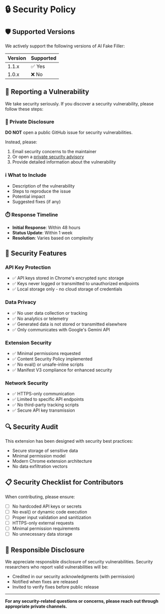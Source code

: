 # 🔒 Security Policy

## 🛡️ Supported Versions

We actively support the following versions of AI Fake Filler:

| Version | Supported          |
| ------- | ------------------ |
| 1.1.x   | ✅ Yes             |
| 1.0.x   | ❌ No              |

## 🚨 Reporting a Vulnerability

We take security seriously. If you discover a security vulnerability, please follow these steps:

### 📧 Private Disclosure
**DO NOT** open a public GitHub issue for security vulnerabilities.

Instead, please:
1. Email security concerns to the maintainer
2. Or open a [private security advisory](https://github.com/salekmasudparvez1/ai-fake-filler/security/advisories/new)
3. Provide detailed information about the vulnerability

### ℹ️ What to Include
- Description of the vulnerability
- Steps to reproduce the issue
- Potential impact
- Suggested fixes (if any)

### ⏱️ Response Timeline
- **Initial Response**: Within 48 hours
- **Status Update**: Within 1 week
- **Resolution**: Varies based on complexity

## 🔐 Security Features

### API Key Protection
- ✅ API keys stored in Chrome's encrypted sync storage
- ✅ Keys never logged or transmitted to unauthorized endpoints
- ✅ Local storage only - no cloud storage of credentials

### Data Privacy
- ✅ No user data collection or tracking
- ✅ No analytics or telemetry
- ✅ Generated data is not stored or transmitted elsewhere
- ✅ Only communicates with Google's Gemini API

### Extension Security
- ✅ Minimal permissions requested
- ✅ Content Security Policy implemented
- ✅ No eval() or unsafe-inline scripts
- ✅ Manifest V3 compliance for enhanced security

### Network Security
- ✅ HTTPS-only communication
- ✅ Limited to specific API endpoints
- ✅ No third-party tracking scripts
- ✅ Secure API key transmission

## 🔍 Security Audit

This extension has been designed with security best practices:
- Secure storage of sensitive data
- Minimal permission model
- Modern Chrome extension architecture
- No data exfiltration vectors

## 📋 Security Checklist for Contributors

When contributing, please ensure:
- [ ] No hardcoded API keys or secrets
- [ ] No eval() or dynamic code execution
- [ ] Proper input validation and sanitization
- [ ] HTTPS-only external requests
- [ ] Minimal permission requirements
- [ ] No unnecessary data storage

## 🤝 Responsible Disclosure

We appreciate responsible disclosure of security vulnerabilities. Security researchers who report valid vulnerabilities will be:
- Credited in our security acknowledgments (with permission)
- Notified when fixes are released
- Invited to verify fixes before public release

---

**For any security-related questions or concerns, please reach out through appropriate private channels.**